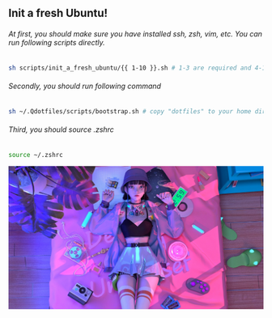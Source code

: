 ## Init a fresh Ubuntu!

###### At first, you should make sure you have installed ssh, zsh, vim, etc. You can run following scripts directly.

```bash
sh scripts/init_a_fresh_ubuntu/{{ 1-10 }}.sh # 1-3 are required and 4-10 can be install as you want.
```

###### Secondly, you should run following command

```bash
sh ~/.Qdotfiles/scripts/bootstrap.sh # copy "dotfiles" to your home dir "~"
```

###### Third, you should source .zshrc

```bash
source ~/.zshrc
```

![1642404567518.png](image/init_fresh_ubuntu/girl.png)
